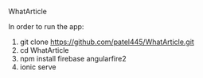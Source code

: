 WhatArticle

In order to run the app:

1. git clone https://github.com/patel445/WhatArticle.git<br />
2. cd WhatArticle<br />
3. npm install firebase angularfire2<br />
4. ionic serve
